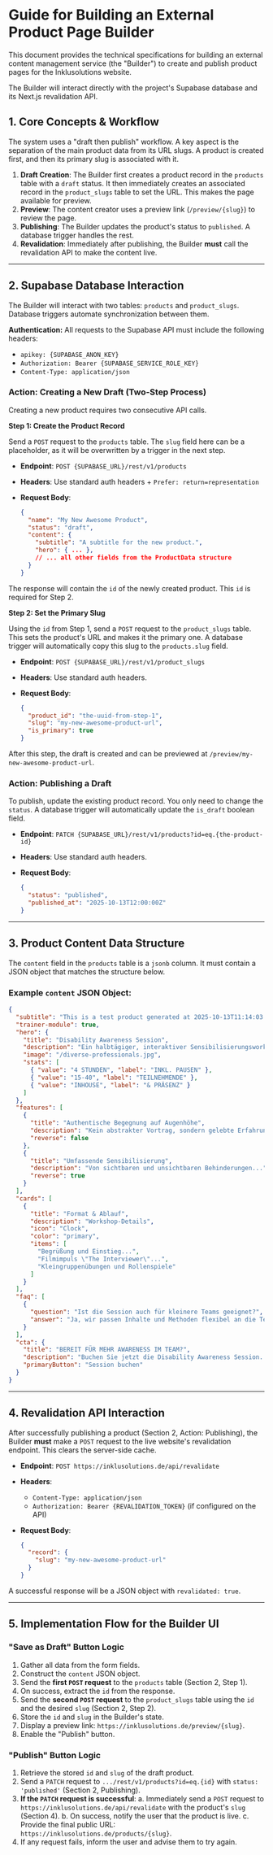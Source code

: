 # Guide for Building an External Product Page Builder

This document provides the technical specifications for building an external content management service (the "Builder") to create and publish product pages for the Inklusolutions website.

The Builder will interact directly with the project's Supabase database and its Next.js revalidation API.

## 1. Core Concepts & Workflow

The system uses a "draft then publish" workflow. A key aspect is the separation of the main product data from its URL slugs. A product is created first, and then its primary slug is associated with it.

1.  **Draft Creation**: The Builder first creates a product record in the `products` table with a `draft` status. It then immediately creates an associated record in the `product_slugs` table to set the URL. This makes the page available for preview.
2.  **Preview**: The content creator uses a preview link (`/preview/{slug}`) to review the page.
3.  **Publishing**: The Builder updates the product's status to `published`. A database trigger handles the rest.
4.  **Revalidation**: Immediately after publishing, the Builder **must** call the revalidation API to make the content live.

---

## 2. Supabase Database Interaction

The Builder will interact with two tables: `products` and `product_slugs`. Database triggers automate synchronization between them.

**Authentication:** All requests to the Supabase API must include the following headers:
-   `apikey: {SUPABASE_ANON_KEY}`
-   `Authorization: Bearer {SUPABASE_SERVICE_ROLE_KEY}`
-   `Content-Type: application/json`

### Action: Creating a New Draft (Two-Step Process)

Creating a new product requires two consecutive API calls.

**Step 1: Create the Product Record**

Send a `POST` request to the `products` table. The `slug` field here can be a placeholder, as it will be overwritten by a trigger in the next step.

-   **Endpoint**: `POST {SUPABASE_URL}/rest/v1/products`
-   **Headers**: Use standard auth headers + `Prefer: return=representation`
-   **Request Body**:

    ```json
    {
      "name": "My New Awesome Product",
      "status": "draft",
      "content": {
        "subtitle": "A subtitle for the new product.",
        "hero": { ... },
        // ... all other fields from the ProductData structure
      }
    }
    ```

The response will contain the `id` of the newly created product. This `id` is required for Step 2.

**Step 2: Set the Primary Slug**

Using the `id` from Step 1, send a `POST` request to the `product_slugs` table. This sets the product's URL and makes it the primary one. A database trigger will automatically copy this slug to the `products.slug` field.

-   **Endpoint**: `POST {SUPABASE_URL}/rest/v1/product_slugs`
-   **Headers**: Use standard auth headers.
-   **Request Body**:

    ```json
    {
      "product_id": "the-uuid-from-step-1",
      "slug": "my-new-awesome-product-url",
      "is_primary": true
    }
    ```

After this step, the draft is created and can be previewed at `/preview/my-new-awesome-product-url`.

### Action: Publishing a Draft

To publish, update the existing product record. You only need to change the `status`. A database trigger will automatically update the `is_draft` boolean field.

-   **Endpoint**: `PATCH {SUPABASE_URL}/rest/v1/products?id=eq.{the-product-id}`
-   **Headers**: Use standard auth headers.
-   **Request Body**:

    ```json
    {
      "status": "published",
      "published_at": "2025-10-13T12:00:00Z"
    }
    ```

---

## 3. Product Content Data Structure

The `content` field in the `products` table is a `jsonb` column. It must contain a JSON object that matches the structure below.

### Example `content` JSON Object:

```json
{
  "subtitle": "This is a test product generated at 2025-10-13T11:14:03.837Z",
  "trainer-module": true,
  "hero": {
    "title": "Disability Awareness Session",
    "description": "Ein halbtägiger, interaktiver Sensibilisierungsworkshop...",
    "image": "/diverse-professionals.jpg",
    "stats": [
      { "value": "4 STUNDEN", "label": "INKL. PAUSEN" },
      { "value": "15-40", "label": "TEILNEHMENDE" },
      { "value": "INHOUSE", "label": "& PRÄSENZ" }
    ]
  },
  "features": [
    {
      "title": "Authentische Begegnung auf Augenhöhe",
      "description": "Kein abstrakter Vortrag, sondern gelebte Erfahrung...",
      "reverse": false
    },
    {
      "title": "Umfassende Sensibilisierung",
      "description": "Von sichtbaren und unsichtbaren Behinderungen...",
      "reverse": true
    }
  ],
  "cards": [
    {
      "title": "Format & Ablauf",
      "description": "Workshop-Details",
      "icon": "Clock",
      "color": "primary",
      "items": [
        "Begrüßung und Einstieg...",
        "Filmimpuls \"The Interviewer\"...",
        "Kleingruppenübungen und Rollenspiele"
      ]
    }
  ],
  "faq": [
    {
      "question": "Ist die Session auch für kleinere Teams geeignet?",
      "answer": "Ja, wir passen Inhalte und Methoden flexibel an die Teamgröße an."
    }
  ],
  "cta": {
    "title": "BEREIT FÜR MEHR AWARENESS IM TEAM?",
    "description": "Buchen Sie jetzt die Disability Awareness Session...",
    "primaryButton": "Session buchen"
  }
}
```

---

## 4. Revalidation API Interaction

After successfully publishing a product (Section 2, Action: Publishing), the Builder **must** make a `POST` request to the live website's revalidation endpoint. This clears the server-side cache.

-   **Endpoint**: `POST https://inklusolutions.de/api/revalidate`
-   **Headers**:
    -   `Content-Type: application/json`
    -   `Authorization: Bearer {REVALIDATION_TOKEN}` (if configured on the API)
-   **Request Body**:

    ```json
    {
      "record": {
        "slug": "my-new-awesome-product-url"
      }
    }
    ```

A successful response will be a JSON object with `revalidated: true`.

---

## 5. Implementation Flow for the Builder UI

### "Save as Draft" Button Logic

1.  Gather all data from the form fields.
2.  Construct the `content` JSON object.
3.  Send the **first `POST` request** to the `products` table (Section 2, Step 1).
4.  On success, extract the `id` from the response.
5.  Send the **second `POST` request** to the `product_slugs` table using the `id` and the desired `slug` (Section 2, Step 2).
6.  Store the `id` and `slug` in the Builder's state.
7.  Display a preview link: `https://inklusolutions.de/preview/{slug}`.
8.  Enable the "Publish" button.

### "Publish" Button Logic

1.  Retrieve the stored `id` and `slug` of the draft product.
2.  Send a `PATCH` request to `.../rest/v1/products?id=eq.{id}` with `status: 'published'` (Section 2, Publishing).
3.  **If the `PATCH` request is successful**:
    a. Immediately send a `POST` request to `https://inklusolutions.de/api/revalidate` with the product's `slug` (Section 4).
    b. On success, notify the user that the product is live.
    c. Provide the final public URL: `https://inklusolutions.de/products/{slug}`.
4.  If any request fails, inform the user and advise them to try again.
